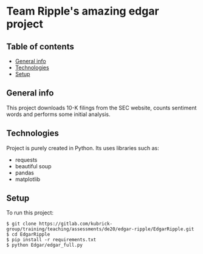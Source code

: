 # Team Ripple's amazing edgar project
## Table of contents
* [General info](#general-info)
* [Technologies](#technologies)
* [Setup](#setup)

## General info
This project downloads 10-K filings from the SEC website, counts sentiment words and performs some initial analysis.
	
## Technologies
Project is purely created in Python. Its uses libraries such as:
* requests
* beautiful soup
* pandas
* matplotlib
	
## Setup
To run this project:

```
$ git clone https://gitlab.com/kubrick-group/training/teaching/assessments/de20/edgar-ripple/EdgarRipple.git
$ cd EdgarRipple
$ pip install -r requirements.txt
$ python Edgar/edgar_full.py
```
